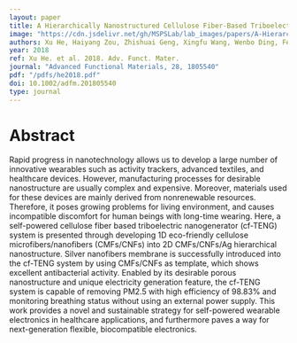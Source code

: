 ```yaml
---
layout: paper
title: A Hierarchically Nanostructured Cellulose Fiber-Based Triboelectric Nanogenerator for Self-Powered Healthcare Products
image: "https://cdn.jsdelivr.net/gh/MSPSLab/lab_images/papers/A-Hierarchically-Nanostructured.png"
authors: Xu He, Haiyang Zou, Zhishuai Geng, Xingfu Wang, Wenbo Ding, Fei Hu, Yunlong Zi, Cheng Xu, Steven L. Zhang, Hua Yu, Minyi Xu, Wei Zhang, Canhui Lu, Zhong Lin Wang
year: 2018
ref: Xu He. et al. 2018. Adv. Funct. Mater.
journal: "Advanced Functional Materials, 28, 1805540"
pdf: "/pdfs/he2018.pdf"
doi: 10.1002/adfm.201805540
type: journal
---
```


# Abstract

Rapid progress in nanotechnology allows us to develop a large number of innovative wearables such as activity trackers, advanced textiles, and healthcare devices. However, manufacturing processes for desirable nanostructure are usually complex and expensive. Moreover, materials used for these devices are mainly derived from nonrenewable resources. Therefore, it poses growing problems for living environment, and causes incompatible discomfort for human beings with long-time wearing. Here, a self-powered cellulose fiber based triboelectric nanogenerator (cf-TENG) system is presented through developing 1D eco-friendly cellulose microfibers/nanofibers (CMFs/CNFs) into 2D CMFs/CNFs/Ag hierarchical nanostructure. Silver nanofibers membrane is successfully introduced into the cf-TENG system by using CMFs/CNFs as template, which shows excellent antibacterial activity. Enabled by its desirable porous nanostructure and unique electricity generation feature, the cf-TENG system is capable of removing PM2.5 with high efficiency of 98.83% and monitoring breathing status without using an external power supply. This work provides a novel and sustainable strategy for self-powered wearable electronics in healthcare applications, and furthermore paves a way for next-generation flexible, biocompatible electronics.

